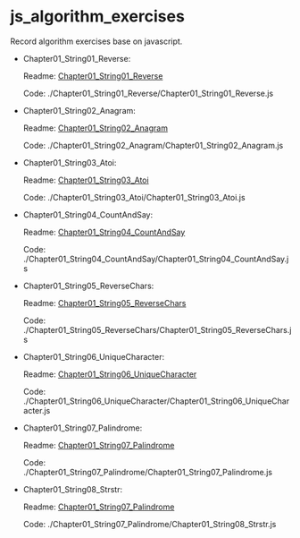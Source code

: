 # js_algorithm_exercises

Record algorithm exercises base on javascript.

- Chapter01_String01_Reverse:

  Readme: [Chapter01_String01_Reverse](./Chapter01_String01_Reverse/Chapter01_String01_Reverse.md)

  Code: ./Chapter01_String01_Reverse/Chapter01_String01_Reverse.js

- Chapter01_String02_Anagram:

  Readme: [Chapter01_String02_Anagram](./Chapter01_String02_Anagram/Chapter01_String02_Anagram.md)

  Code: ./Chapter01_String02_Anagram/Chapter01_String02_Anagram.js

- Chapter01_String03_Atoi:

  Readme: [Chapter01_String03_Atoi](./Chapter01_String03_Atoi/Chapter01_String03_Atoi.md)

  Code: ./Chapter01_String03_Atoi/Chapter01_String03_Atoi.js

- Chapter01_String04_CountAndSay:

  Readme: [Chapter01_String04_CountAndSay](./Chapter01_String04_CountAndSay/Chapter01_String04_CountAndSay.md)

  Code: ./Chapter01_String04_CountAndSay/Chapter01_String04_CountAndSay.js

- Chapter01_String05_ReverseChars:

  Readme: [Chapter01_String05_ReverseChars](./Chapter01_String05_ReverseChars/Chapter01_String05_ReverseChars.md)

  Code: ./Chapter01_String05_ReverseChars/Chapter01_String05_ReverseChars.js

- Chapter01_String06_UniqueCharacter:

  Readme: [Chapter01_String06_UniqueCharacter](./Chapter01_String06_UniqueCharacter/Chapter01_String06_UniqueCharacter.md)

  Code: ./Chapter01_String06_UniqueCharacter/Chapter01_String06_UniqueCharacter.js

- Chapter01_String07_Palindrome:

  Readme: [Chapter01_String07_Palindrome](./Chapter01_String07_Palindrome/Chapter01_String07_Palindrome.md)

  Code: ./Chapter01_String07_Palindrome/Chapter01_String07_Palindrome.js

- Chapter01_String08_Strstr:

  Readme: [Chapter01_String07_Palindrome](./Chapter01_String07_Palindrome/Chapter01_String08_Strstr.md)

  Code: ./Chapter01_String07_Palindrome/Chapter01_String08_Strstr.js
